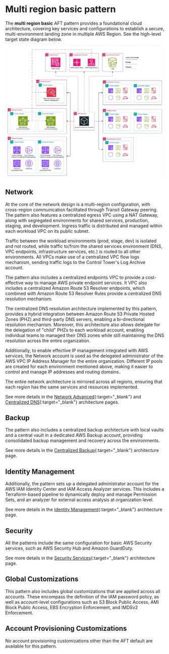 # Multi region basic pattern

The **multi region basic** AFT pattern provides a foundational cloud architecture, covering key services and configurations to establish a secure, multi-environment landing zone in multiple AWS Region. See the high-level target state diagram below.

![High-level Target State](../../docs/static/aft-patterns-multi-region-basic.jpg)

## Network

At the core of the network design is a multi-region configuration, with cross-region communication facilitated through Transit Gateway peering. The pattern also features a centralized egress VPC using a NAT Gateway, along with segregated environments for shared services, production, staging, and development. Ingress traffic is distributed and managed within each workload VPC on its public subnet.

Traffic between the workload environments (prod, stage, dev) is isolated and not routed, while traffic to/from the shared services environment (DNS, VPC endpoints, infrastructure services, etc.) is routed to all other environments. All VPCs make use of a centralized VPC flow logs mechanism, sending traffic logs to the Control Tower's Log Archive account.

The pattern also includes a centralized endpoints VPC to provide a cost-effective way to manage AWS private endpoint services. It VPC also includes a centralized Amazon Route 53 Resolver endpoints, which combined with Amazon Route 53 Resolver Rules provide a centralized DNS resolution mechanism.

The centralized DNS resolution architecture implemented by this pattern, provides a hybrid integration between Amazon Route 53 Private Hosted Zones (PHZ) and third-party DNS servers, enabling a bi-directional resolution mechanism. Moreover, this architecture also allows delegate for the delegation of "child" PHZs to each workload account, enabling individual teams to managed their DNS zones while still maintaining the DNS resolution across the entire organization.

Additionally, to enable effective IP management integrated with AWS services, the Network account is used as the delegated administrator of the AWS VPC IP Address Manager for the entire organization. Different IP pools are created for each environment mentioned above, making it easier to control and manage IP addresses and routing domains.

The entire network architecture is mirrored across all regions, ensuring that each region has the same services and resources implemented.

See more details in the [Network Advanced](../../docs/architectures/network-advanced.md){:target="_blank"} and [Centralized DNS](../../docs/architectures/centralized-dns.md){:target="_blank"} architecture pages.

## Backup

The pattern also includes a centralized backup architecture with local vaults and a central vault in a dedicated AWS Backup account, providing consolidated backup management and recovery across the environments.

See more details in the [Centralized Backup](../../docs/architectures/aws-backup.md){:target="_blank"} architecture page.

## Identity Management

Additionally, the pattern sets up a delegated administrator account for the AWS IAM Identity Center and IAM Access Analyzer services. This includes a Terraform-based pipeline to dynamically deploy and manage Permission Sets, and an analyzer for external access analysis at organization level.

See more details in the [Identity Management](../../docs/architectures/identity-management.md){:target="_blank"} architecture page.

## Security

All the patterns include the same configuration for basic AWS Security services, such as AWS Security Hub and Amazon GuardDuty.

See more details in the [Security Services](../../docs/architectures/security.md){:target="_blank"} architecture page.

## Global Customizations

This pattern also includes global customizations that are applied across all accounts. These encompass the definition of the IAM password policy, as well as account-level configurations such as S3 Block Public Access, AMI Block Public Access, EBS Encryption Enforcement, and IMDSv2 Enforcement.

## Account Provisioning Customizations

No account provisioning customizations other than the AFT default are available for this pattern.
